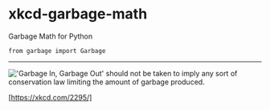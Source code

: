 # xkcd-garbage-math
Garbage Math for Python

`from garbage import Garbage`

---

!['Garbage In, Garbage Out' should not be taken to imply any sort of conservation law limiting the amount of garbage produced.](https://imgs.xkcd.com/comics/garbage_math.png)

[https://xkcd.com/2295/]
